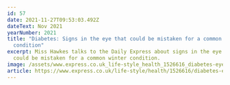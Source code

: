 ```yaml
---
id: 57
date: 2021-11-27T09:53:03.492Z
dateText: Nov 2021
yearNumber: 2021
title: "Diabetes: Signs in the eye that could be mistaken for a common winter
  condition"
excerpt: Miss Hawkes talks to the Daily Express about signs in the eye that
  could be mistaken for a common winter condition.
image: /assets/www.express.co.uk_life-style_health_1526616_diabetes-eye-signs-redness-blurred-vision-dry-eye.jpg
article: https://www.express.co.uk/life-style/health/1526616/diabetes-eye-signs-redness-blurred-vision-dry-eye
---
```

